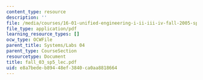 ```yaml
---
content_type: resource
description: ''
file: /media/courses/16-01-unified-engineering-i-ii-iii-iv-fall-2005-spring-2006/e8a7bedeb89448ef3840ca0aa8818664_fall_03_sp5_lec.pdf
file_type: application/pdf
learning_resource_types: []
ocw_type: OCWFile
parent_title: Systems/Labs 04
parent_type: CourseSection
resourcetype: Document
title: fall_03_sp5_lec.pdf
uid: e8a7bede-b894-48ef-3840-ca0aa8818664
---
```

